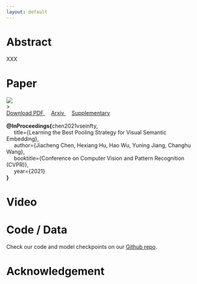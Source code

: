 ```yaml
---
layout: default
---
```


# Abstract

XXX

# Paper

<div>
	<a href="assets/xxx.pdf">
	<img class="thumbnail" src="assets/img/xxx.png"> 
	</a>
</div>>

<div class="text-center">
	<a href="assets/xxxx.pdf"> Download PDF </a> &nbsp; &nbsp; <a href="https://arxiv.org/abs/2011.04305"> Arxiv </a> &nbsp; &nbsp; <a href="assets/xxxx.pdf"> Supplementary </a>
</div>

<br>
<div class="bibtex-box">
	<strong>@InProceedings{</strong>chen2021vseinfty,
	<br>
	&nbsp;&nbsp;&nbsp;&nbsp; title={Learning the Best Pooling Strategy for Visual Semantic Embedding}, 
	<br> 
	&nbsp;&nbsp;&nbsp;&nbsp; author={Jiacheng Chen, Hexiang Hu, Hao Wu, Yuning Jiang, Changhu Wang},
	<br> 
	&nbsp;&nbsp;&nbsp;&nbsp; booktitle={Conference on Computer Vision and Pattern Recognition (CVPR)},
	<br> 
	&nbsp;&nbsp;&nbsp;&nbsp; year={2021}<br><strong>}</strong>
</div>


# Video

<!-- <div>
<iframe width="820" height="492" src="https://www.youtube.com/embed/PyYz7XAs7UE" frameborder="0" allow="accelerometer; autoplay; encrypted-media; gyroscope; picture-in-picture" allowfullscreen>
</iframe>
</div> -->


# Code / Data

Check our code and model checkpoints on our [Github repo](https://github.com/woodfrog/vse_infty). 


# Acknowledgement
